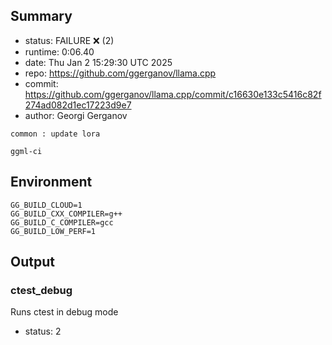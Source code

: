 ## Summary

- status:  FAILURE ❌ (2)
- runtime: 0:06.40
- date:    Thu Jan  2 15:29:30 UTC 2025
- repo:    https://github.com/ggerganov/llama.cpp
- commit:  https://github.com/ggerganov/llama.cpp/commit/c16630e133c5416c82f274ad082d1ec17223d9e7
- author:  Georgi Gerganov
```
common : update lora

ggml-ci
```

## Environment

```
GG_BUILD_CLOUD=1
GG_BUILD_CXX_COMPILER=g++
GG_BUILD_C_COMPILER=gcc
GG_BUILD_LOW_PERF=1
```

## Output

### ctest_debug

Runs ctest in debug mode
- status: 2
```

```


